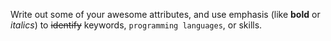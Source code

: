 Write out some of your awesome attributes, and use emphasis (like **bold** or _italics_) to ~~identify~~ keywords, `programming languages`, or skills. 
